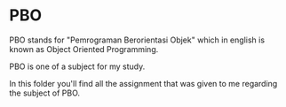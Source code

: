 # PBO
PBO stands for "Pemrograman Berorientasi Objek" which in english is known as Object Oriented Programming.

PBO is one of a subject for my study.

In this folder you'll find all the assignment that was given to me regarding the subject of PBO.
